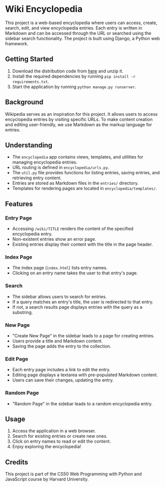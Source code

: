 # Wiki Encyclopedia

This project is a web-based encyclopedia where users can access, create, search, edit, and view encyclopedia entries. Each entry is written in Markdown and can be accessed through the URL or searched using the sidebar search functionality. The project is built using Django, a Python web framework.

## Getting Started

1. Download the distribution code from [here](https://cdn.cs50.net/web/2020/spring/projects/1/wiki.zip) and unzip it.
2. Install the required dependencies by running `pip install -r requirements.txt`.
3. Start the application by running `python manage.py runserver`.

## Background

Wikipedia serves as an inspiration for this project. It allows users to access encyclopedia entries by visiting specific URLs. To make content creation and editing user-friendly, we use Markdown as the markup language for entries.

## Understanding

- The `encyclopedia` app contains views, templates, and utilities for managing encyclopedia entries.
- URL routing is defined in `encyclopedia/urls.py`.
- The `util.py` file provides functions for listing entries, saving entries, and retrieving entry content.
- Entries are stored as Markdown files in the `entries/` directory.
- Templates for rendering pages are located in `encyclopedia/templates/`.

## Features

### Entry Page

- Accessing `/wiki/TITLE` renders the content of the specified encyclopedia entry.
- Non-existent entries show an error page.
- Existing entries display their content with the title in the page header.

### Index Page

- The index page (`index.html`) lists entry names.
- Clicking on an entry name takes the user to that entry's page.

### Search

- The sidebar allows users to search for entries.
- If a query matches an entry's title, the user is redirected to that entry.
- If not, a search results page displays entries with the query as a substring.

### New Page

- "Create New Page" in the sidebar leads to a page for creating entries.
- Users provide a title and Markdown content.
- Saving the page adds the entry to the collection.

### Edit Page

- Each entry page includes a link to edit the entry.
- Editing page displays a textarea with pre-populated Markdown content.
- Users can save their changes, updating the entry.

### Random Page

- "Random Page" in the sidebar leads to a random encyclopedia entry.

## Usage

1. Access the application in a web browser.
2. Search for existing entries or create new ones.
3. Click on entry names to read or edit the content.
4. Enjoy exploring the encyclopedia!

## Credits

This project is part of the CS50 Web Programming with Python and JavaScript course by Harvard University.
